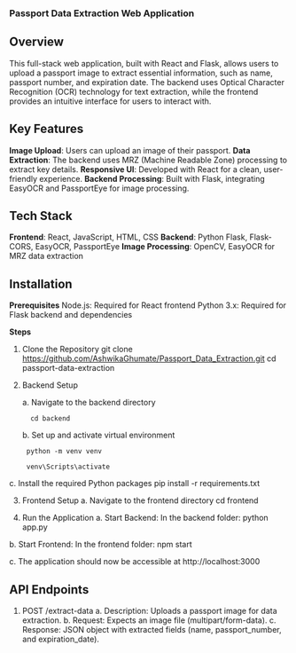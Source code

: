 ### Passport Data Extraction Web Application


## Overview

This full-stack web application, built with React and Flask, allows users to upload a passport image to extract essential information, such as name, passport number, and expiration date. The backend uses Optical Character Recognition (OCR) technology for text extraction, while the frontend provides an intuitive interface for users to interact with.


## Key Features

**Image Upload**: Users can upload an image of their passport.
**Data Extraction**: The backend uses MRZ (Machine Readable Zone) processing to extract key details.
**Responsive UI**: Developed with React for a clean, user-friendly experience.
**Backend Processing**: Built with Flask, integrating EasyOCR and PassportEye for image processing.


## Tech Stack

**Frontend**: React, JavaScript, HTML, CSS
**Backend**: Python Flask, Flask-CORS, EasyOCR, PassportEye
**Image Processing**: OpenCV, EasyOCR for MRZ data extraction


## Installation

**Prerequisites**
Node.js: Required for React frontend
Python 3.x: Required for Flask backend and dependencies

**Steps**
1. Clone the Repository
git clone https://github.com/AshwikaGhumate/Passport_Data_Extraction.git
cd passport-data-extraction

2. Backend Setup
   
   a. Navigate to the backend directory
     
         cd backend

   b. Set up and activate virtual environment

        python -m venv venv
   
        venv\Scripts\activate

  c. Install the required Python packages
    pip install -r requirements.txt

3. Frontend Setup
  a. Navigate to the frontend directory
      cd frontend 

4. Run the Application
  a. Start Backend: In the backend folder:
      python app.py
   
  b. Start Frontend: In the frontend folder:
      npm start
      
  c. The application should now be accessible at http://localhost:3000
  
## API Endpoints

1. POST /extract-data
  a. Description: Uploads a passport image for data extraction.
  b. Request: Expects an image file (multipart/form-data).
  c. Response: JSON object with extracted fields (name, passport_number, and expiration_date).
